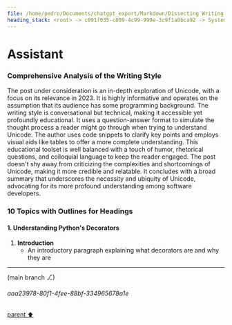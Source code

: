 ```yaml
---
file: /home/pedro/Documents/chatgpt_export/Markdown/Dissecting Writing Style Topics.md
heading_stack: <root> -> c091f035-c809-4c99-999e-3c9f1a0bca92 -> System -> 4e26b9e5-7363-4eac-9fb3-e6fd55f02123 -> System -> aaa25e2d-f881-450a-9ac5-02b072f07858 -> User -> 67069467-5e90-4551-8707-782ef7e5155b -> Assistant -> Writing Style Analysis -> Ten Topics with Heading Outlines for Similar Dissection -> aaa2aaf6-a3f4-40d3-9cb3-e2dd0330500a -> User -> c9eb3cf7-892d-4f42-832f-a784e780d05e -> Assistant
---
```

# Assistant

### Comprehensive Analysis of the Writing Style

The post under consideration is an in-depth exploration of Unicode, with a focus on its relevance in 2023. It is highly informative and operates on the assumption that its audience has some programming background. The writing style is conversational but technical, making it accessible yet profoundly educational. It uses a question-answer format to simulate the thought process a reader might go through when trying to understand Unicode. The author uses code snippets to clarify key points and employs visual aids like tables to offer a more complete understanding. This educational toolset is well balanced with a touch of humor, rhetorical questions, and colloquial language to keep the reader engaged. The post doesn't shy away from criticizing the complexities and shortcomings of Unicode, making it more credible and relatable. It concludes with a broad summary that underscores the necessity and ubiquity of Unicode, advocating for its more profound understanding among software developers.

### 10 Topics with Outlines for Headings

#### 1. Understanding Python's Decorators

1. **Introduction**
    - An introductory paragraph explaining what decorators are and why they are

---

(main branch ⎇)
###### aaa23978-80f1-4fee-88bf-334965678a1e
[parent ⬆️](#67069467-5e90-4551-8707-782ef7e5155b)
